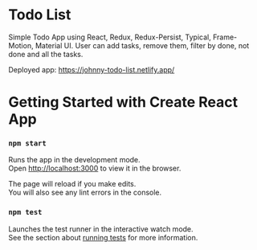 # Todo List

Simple Todo App using React, Redux, Redux-Persist, Typical, Frame-Motion, Material UI. User can add tasks, remove them, filter by done, not done and all the tasks.

Deployed app: https://johnny-todo-list.netlify.app/

# Getting Started with Create React App

### `npm start`

Runs the app in the development mode.\
Open [http://localhost:3000](http://localhost:3000) to view it in the browser.

The page will reload if you make edits.\
You will also see any lint errors in the console.

### `npm test`

Launches the test runner in the interactive watch mode.\
See the section about [running tests](https://facebook.github.io/create-react-app/docs/running-tests) for more information.


